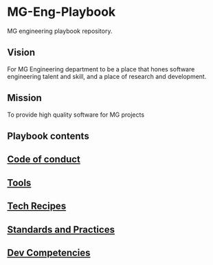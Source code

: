# MG-Eng-Playbook
MG engineering playbook repository.

## Vision
For MG Engineering department to be a place that hones software engineering talent and skill, and a place of research and development.

## Mission
To provide high quality software for MG projects

## Playbook contents

## [Code of conduct](/code-of-conduct/index.md)
## [Tools](/tools/index.md)
## [Tech Recipes](/tech/index.md)
## [Standards and Practices](/standards/index.md)
## [Dev Competencies](/dev-competencies/index.md)
